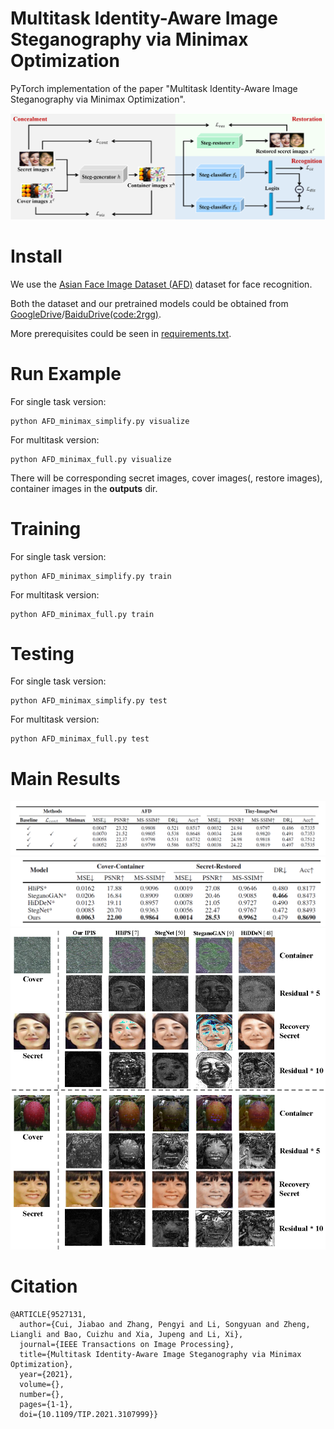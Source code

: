 
<h1>Multitask Identity-Aware Image Steganography via Minimax Optimization</h1>
PyTorch implementation of the paper "Multitask Identity-Aware Image Steganography via Minimax Optimization".

![avatar](images/pipeline.png)

<h1>Install</h1>

We use the [Asian Face Image Dataset (AFD)](https://github.com/X-zhangyang/Asian-Face-Image-Dataset-AFD-dataset) dataset for face recognition.

Both the dataset and our pretrained models could be obtained from [GoogleDrive](https://drive.google.com/drive/folders/1XG7g2V6W3yz6gjP37_boOEVyG8K1FAJp?usp=sharing)/[BaiduDrive(code:2rgg)](https://pan.baidu.com/s/1gGBhDlGjlTG7FbslvoTUPQ).

More prerequisites could be seen in [requirements.txt](./requirements.txt).

<h1>Run Example</h1>
For single task version:

```
python AFD_minimax_simplify.py visualize
```

For multitask version:

```
python AFD_minimax_full.py visualize
```

There will be corresponding secret images, cover images(, restore images), container images in the **outputs** dir.
<h1>Training</h1>
For single task version:

```
python AFD_minimax_simplify.py train
```
For multitask version:

```
python AFD_minimax_full.py train
```
<h1>Testing</h1>

For single task version:

```
python AFD_minimax_simplify.py test
```
For multitask version:

```
python AFD_minimax_full.py test
```


<h1>Main Results</h1>

![avatar](images/single_task_results.png)
![avatar](images/multitask_results.png)
![avatar](images/exp_multitask_visual.png)

<h1>Citation</h1>

```
@ARTICLE{9527131,
  author={Cui, Jiabao and Zhang, Pengyi and Li, Songyuan and Zheng, Liangli and Bao, Cuizhu and Xia, Jupeng and Li, Xi},
  journal={IEEE Transactions on Image Processing}, 
  title={Multitask Identity-Aware Image Steganography via Minimax Optimization}, 
  year={2021},
  volume={},
  number={},
  pages={1-1},
  doi={10.1109/TIP.2021.3107999}}
```
